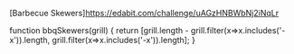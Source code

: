 [Barbecue Skewers]https://edabit.com/challenge/uAGzHNBWbNj2iNqLr

function bbqSkewers(grill) {
	return [grill.length - grill.filter(x=>x.includes('-x')).length, grill.filter(x=>x.includes('-x')).length];
}
